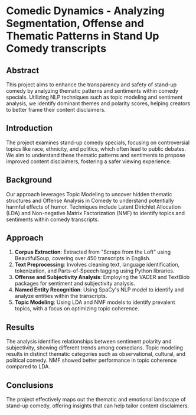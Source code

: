 # Comedic Dynamics - Analyzing Segmentation, Offense and Thematic Patterns in Stand Up Comedy transcripts

## Abstract
This project aims to enhance the transparency and safety of stand-up comedy by analyzing thematic patterns and sentiments within comedy specials. Utilizing NLP techniques such as topic modeling and sentiment analysis, we identify dominant themes and polarity scores, helping creators to better frame their content disclaimers.

## Introduction
The project examines stand-up comedy specials, focusing on controversial topics like race, ethnicity, and politics, which often lead to public debates. We aim to understand these thematic patterns and sentiments to propose improved content disclaimers, fostering a safer viewing experience.

## Background
Our approach leverages Topic Modeling to uncover hidden thematic structures and Offense Analysis in Comedy to understand potentially harmful effects of humor. Techniques include Latent Dirichlet Allocation (LDA) and Non-negative Matrix Factorization (NMF) to identify topics and sentiments within comedy transcripts.

## Approach
1. **Corpus Extraction**: Extracted from "Scraps from the Loft" using BeautifulSoup, covering over 450 transcripts in English.
2. **Text Preprocessing**: Involves cleaning text, language identification, tokenization, and Parts-of-Speech tagging using Python libraries.
3. **Offense and Subjectivity Analysis**: Employing the VADER  and TextBlob packages for sentiment and subjectivity analysis.
4. **Named Entity Recognition**: Using SpaCy's NLP model to identify and analyze entities within the transcripts.
5. **Topic Modeling**: Using LDA and NMF models to identify prevalent topics, with a focus on optimizing topic coherence.

## Results
The analysis identifies relationships between sentiment polarity and subjectivity, showing different trends among comedians. Topic modeling results in distinct thematic categories such as observational, cultural, and political comedy. NMF showed better performance in topic coherence compared to LDA.

## Conclusions
The project effectively maps out the thematic and emotional landscape of stand-up comedy, offering insights that can help tailor content disclaimers.
